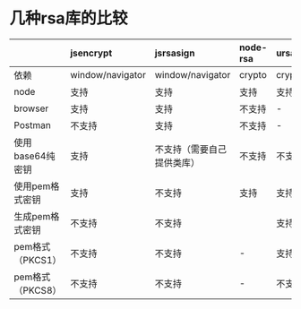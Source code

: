 # 几种rsa库的比较


|                 | jsencrypt        | jsrsasign             | node-rsa | ursa       |
|:----------------|:-----------------|:----------------------|:---------|:-----------|
| 依赖            | window/navigator | window/navigator      | crypto   | crypto/c++ |
| node            | 支持              | 支持                   | 支持     | 支持       |
| browser         | 支持              | 支持                   | 不支持    | -          |
| Postman         | 不支持            | 支持                   | 不支持    | -          |
| 使用base64纯密钥 | 支持              | 不支持（需要自己提供类库） | 不支持    | 不支持      |
| 使用pem格式密钥   | 支持              | 不支持                 | 支持     | 支持       |
| 生成pem格式密钥   | 不支持            | 不支持                 |          | 支持       |
| pem格式（PKCS1） | 不支持            | 不支持                 | -        | 支持       |
| pem格式（PKCS8） | 不支持            | 不支持                 | -        | 不支持      |

